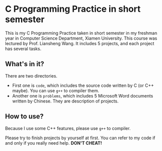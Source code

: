 # C Programming Practice in short semester
This is my C Programming Practice taken in short semester in my freshman year in Computer Science Department, Xiamen University. This course was lectured by Prof. Liansheng Wang. It includes 5 projects, and each project has several tasks.

## What's in it?
There are two directories. 

- First one is `code`, which includes the source code written by C (or C++ maybe). You can use `g++` to compiler them. 
- Another one is `problems`, which includes 5 Microsoft Word documents written by Chinese. They are description of projects.

## How to use?
Because I use some C++ features, please use `g++` to compiler.

Please try to finish projects by yourself at first. You can refer to my code if and only if you really need help. **DON'T CHEAT!**
